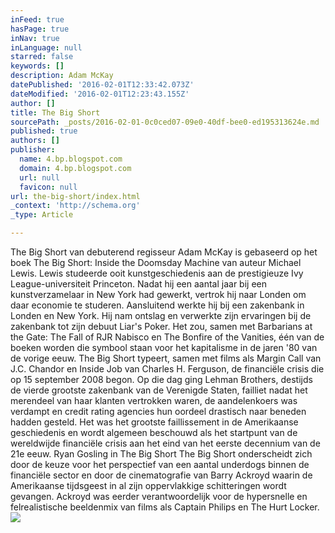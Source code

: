 ```yaml
---
inFeed: true
hasPage: true
inNav: true
inLanguage: null
starred: false
keywords: []
description: Adam McKay
datePublished: '2016-02-01T12:33:42.073Z'
dateModified: '2016-02-01T12:23:43.155Z'
author: []
title: The Big Short
sourcePath: _posts/2016-02-01-0c0ced07-09e0-40df-bee0-ed195313624e.md
published: true
authors: []
publisher:
  name: 4.bp.blogspot.com
  domain: 4.bp.blogspot.com
  url: null
  favicon: null
url: the-big-short/index.html
_context: 'http://schema.org'
_type: Article

---
```

The Big Short van debuterend regisseur Adam McKay is gebaseerd op het boek The Big Short: Inside the Doomsday Machine van auteur Michael Lewis. Lewis studeerde ooit kunstgeschiedenis aan de prestigieuze Ivy League-universiteit Princeton. Nadat hij een aantal jaar bij een kunstverzamelaar in New York had gewerkt, vertrok hij naar Londen om daar economie te studeren. Aansluitend werkte hij bij een zakenbank in Londen en New York. Hij nam ontslag en verwerkte zijn ervaringen bij de zakenbank tot zijn debuut Liar's Poker. Het zou, samen met Barbarians at the Gate: The Fall of RJR Nabisco en The Bonfire of the Vanities, één van de boeken worden die symbool staan voor het kapitalisme in de jaren '80 van de vorige eeuw.
The Big Short typeert, samen met films als Margin Call van J.C. Chandor en Inside Job van Charles H. Ferguson, de financiële crisis die op 15 september 2008 begon. Op die dag ging Lehman Brothers, destijds de vierde grootste zakenbank van de Verenigde Staten, failliet nadat het merendeel van haar klanten vertrokken waren, de aandelenkoers was verdampt en credit rating agencies hun oordeel drastisch naar beneden hadden gesteld. Het was het grootste faillissement in de Amerikaanse geschiedenis en wordt algemeen beschouwd als het startpunt van de wereldwijde financiële crisis aan het eind van het eerste decennium van de 21e eeuw.
Ryan Gosling in The Big Short
The Big Short onderscheidt zich door de keuze voor het perspectief van een aantal underdogs binnen de financiële sector en door de cinematografie van Barry Ackroyd waarin de Amerikaanse tijdsgeest in al zijn oppervlakkige schitteringen wordt gevangen. Ackroyd was eerder verantwoordelijk voor de hypersnelle en felrealistische beeldenmix van films als Captain Philips en The Hurt Locker.
![](http://4.bp.blogspot.com/-ElTeMpXXe4Q/VorEv7QTXbI/AAAAAAAACdc/9askH7OpoyQ/s1600/the_big_short_02035655_st_4_s-high.jpg)